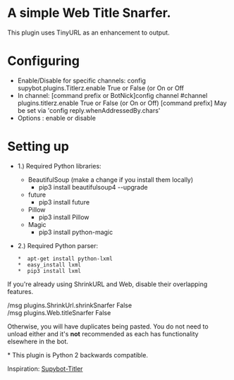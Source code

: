 # A simple Web Title Snarfer.

This plugin uses TinyURL as an enhancement to output.

Configuring
===========

* Enable/Disable for specific channels: config supybot.plugins.Titlerz.enable True or False (or On or Off
* In channel: [command prefix or BotNick]config channel #channel plugins.titlerz.enable True or False (or On or Off)
              [command prefix] May be set via 'config reply.whenAddressedBy.chars'
* Options   : enable or disable

Setting up
==========

- 1.) Required Python libraries:

    - BeautifulSoup (make a change if you install them locally)
      * pip3 install beautifulsoup4 --upgrade
    - future
      * pip3 install future
    - Pillow
      * pip3 install Pillow
    - Magic
      * pip3 install python-magic

- 2.) Required Python parser:

      *  apt-get install python-lxml
      *  easy_install lxml
      *  pip3 install lxml
      
<p>If you're already using ShrinkURL and Web, disable their overlapping features.</p> <p>/msg <bot> plugins.ShrinkUrl.shrinkSnarfer False<br> /msg <bot> plugins.Web.titleSnarfer False</p> <p>Otherwise, you will have duplicates being pasted. You do not need to unload either and it's <b>not</b> recommended as each has functionality elsewhere in the bot.</p> 
<p>* This plugin is Python 2 backwards compatible.<p>
Inspiration: <a href="https://github.com/reticulatingspline/Supybot-Titler" target="_blank">Supybot-Titler</a>
